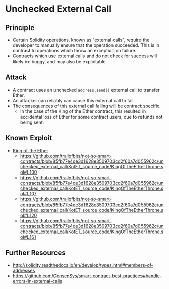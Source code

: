 # Unchecked External Call

## Principle

- Certain Solidity operations, known as "external calls", require the developer to manually ensure that the operation succeeded. This is in contrast to operations which throw an exception on failure.
- Contracts which use external calls and do not check for success will likely be buggy, and may also be exploitable.

## Attack

- A contract uses an unchecked `address.send()` external call to transfer Ether.
- An attacker can reliably can cause this external call to fail 
- The consequences of this external call failing will be contract specific.
	- In the case of the King of the Ether contract, this resulted in accidental loss of Ether for some contract users, due to refunds not being sent.

## Known Exploit

- [King of the Ether](https://www.kingoftheether.com/postmortem.html)
	- https://github.com/trailofbits/not-so-smart-contracts/blob/85fb77e4de3d1628e3509703cd2f60a7d055962c/unchecked_external_call/KotET_source_code/KingOfTheEtherThrone.sol#L100
	- https://github.com/trailofbits/not-so-smart-contracts/blob/85fb77e4de3d1628e3509703cd2f60a7d055962c/unchecked_external_call/KotET_source_code/KingOfTheEtherThrone.sol#L107
	- https://github.com/trailofbits/not-so-smart-contracts/blob/85fb77e4de3d1628e3509703cd2f60a7d055962c/unchecked_external_call/KotET_source_code/KingOfTheEtherThrone.sol#L120
	- https://github.com/trailofbits/not-so-smart-contracts/blob/85fb77e4de3d1628e3509703cd2f60a7d055962c/unchecked_external_call/KotET_source_code/KingOfTheEtherThrone.sol#L161

## Further Resources

- http://solidity.readthedocs.io/en/develop/types.html#members-of-addresses
- https://github.com/ConsenSys/smart-contract-best-practices#handle-errors-in-external-calls
